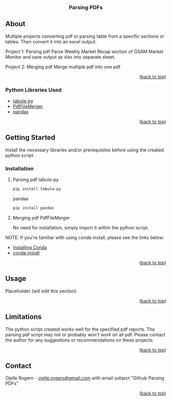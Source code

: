 <!-- PROJECT LOGO -->
<br />
<div align="center">
<h3 align="center">Parsing PDFs</h3>
</div>


<!-- ABOUT -->
## About

Multiple projects converting pdf or parsing table from a specific sections or tables. Then convert it into an excel output. 

Project 1: Parsing pdf
Parse Weekly Market Recap section of GSAM Market Monitor and save output as xlsx into separate sheet.

Project 2: Merging pdf
Merge multiple pdf into one pdf

<p align="right">(<a href="#top">back to top</a>)</p>


### Python Libraries Used

* [tabula-py](https://pypi.org/project/tabula-py/)
* [PdfFileMerger](https://pythonhosted.org/PyPDF2/PdfFileMerger.html)
* [pandas](https://pandas.pydata.org/docs/user_guide/index.html)

<p align="right">(<a href="#top">back to top</a>)</p>



<!-- GETTING STARTED -->
## Getting Started

Install the necessary libraries and/or prerequisites before using the created python script.

### Installation

1. Parsing pdf
   tabula-py
   
   ```sh
   pip install tabula-py
   ```
   
   pandas
   
   ```sh
   pip install pandas
   ```

2. Merging pdf
   PdfFileMerger
   
   No need for installation, simply import it within the python script.

NOTE: If you're familiar with using conda install, please see the links below:

* [Installing Conda](https://docs.conda.io/projects/conda/en/latest/user-guide/install/index.html#)
* [conda install](https://docs.conda.io/projects/conda/en/latest/commands/install.html)

<p align="right">(<a href="#top">back to top</a>)</p>



<!-- USAGE EXAMPLES -->
## Usage

Placeholder (will edit this section)

<p align="right">(<a href="#top">back to top</a>)</p>



<!-- LIMITATIONS -->
## Limitations

The python script created works well for the specified pdf reports. The parsing pdf script may not or probably won't work on all pdf. Please contact the author for any suggestions or recommendations on these projects.

<p align="right">(<a href="#top">back to top</a>)</p>



<!-- CONTACT -->
## Contact

Ojelle Rogero - ojelle.rogero@gmail.com with email subject "Github Parsing PDFs"

<p align="right">(<a href="#top">back to top</a>)</p>